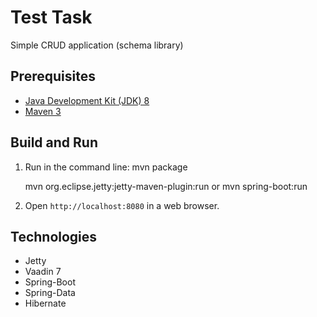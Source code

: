 Test Task
=========
Simple CRUD application (schema library)

Prerequisites
-------------

* [Java Development Kit (JDK) 8](http://www.oracle.com/technetwork/java/javase/downloads/jdk8-downloads-2133151.html)
* [Maven 3](https://maven.apache.org/download.cgi)


Build and Run
-------------

1. Run in the command line:
	mvn package
	
	mvn org.eclipse.jetty:jetty-maven-plugin:run
     or 
    mvn spring-boot:run

3. Open `http://localhost:8080` in a web browser.

Technologies
-------------

* Jetty
* Vaadin 7
* Spring-Boot
* Spring-Data
* Hibernate